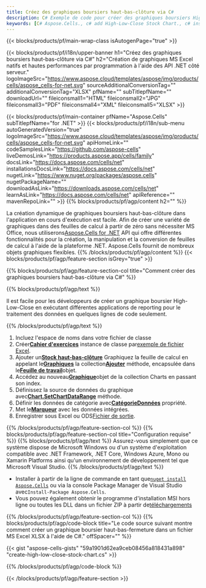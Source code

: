 ```yaml
---
title: Créez des graphiques boursiers haut-bas-clôture via C#
description: C# Exemple de code pour créer des graphiques boursiers High-Low-Close vers Excel à l'aide de la bibliothèque .NET. Utilisez ce code pour créer un graphique boursier High-Low-Close sur MS Excel dans VB.NET, Asp.NET ou toute application basée sur .NET.
keywords: [C# Aspose.Cells., c# add High-Low-Close Stock Chart., c# insert High-Low-Close Stock Chart., c# create High-Low-Close Stock Chart]
---
```

{{< blocks/products/pf/main-wrap-class isAutogenPage="true" >}}

{{< blocks/products/pf/i18n/upper-banner h1="Créez des graphiques boursiers haut-bas-clôture via C#" h2="Création de graphiques MS Excel natifs et hautes performances par programmation à l\'aide des API .NET côté serveur." logoImageSrc="https://www.aspose.cloud/templates/aspose/img/products/cells/aspose_cells-for-net.svg" sourceAdditionalConversionTag="" additionalConversionTag="XLSX" pfName="" subTitlepfName="" downloadUrl="" fileiconsmall1="HTML" fileiconsmall2="JPG" fileiconsmall3="PDF" fileiconsmall4="XML" fileiconsmall5="XLSX" >}}

{{< blocks/products/pf/main-container pfName="Aspose.Cells" subTitlepfName="for .NET" >}}
{{< blocks/products/pf/i18n/sub-menu autoGeneratedVersion="true" logoImageSrc="https://www.aspose.cloud/templates/aspose/img/products/cells/aspose_cells-for-net.svg" apiHomeLink="" codeSamplesLink="https://github.com/aspose-cells" liveDemosLink="https://products.aspose.app/cells/family" docsLink="https://docs.aspose.com/cells/net" installationsDocsLink="https://docs.aspose.com/cells/net" nugetLink="https://www.nuget.org/packages/aspose.cells" nugetPackageName="" downloadAsLink="https://downloads.aspose.com/cells/net" learnAsLink="https://docs.aspose.com/cells/net" apiReference="" mavenRepoLink="" >}}
{{% blocks/products/pf/agp/content h2="" %}}

La création dynamique de graphiques boursiers haut-bas-clôture dans l'application en cours d'exécution est facile. Afin de créer une variété de graphiques dans des feuilles de calcul à partir de zéro sans nécessiter MS Office, nous utiliserons[Aspose.Cells for .NET](https://products.aspose.com/cells/net) API qui offre différentes fonctionnalités pour la création, la manipulation et la conversion de feuilles de calcul à l'aide de la plateforme .NET. Aspose.Cells fournit de nombreux objets graphiques flexibles.
{{% /blocks/products/pf/agp/content %}}
{{< blocks/products/pf/agp/feature-section isGrey="true" >}}

{{% blocks/products/pf/agp/feature-section-col title="Comment créer des graphiques boursiers haut-bas-clôture via C#" %}}

{{% blocks/products/pf/agp/text %}}

Il est facile pour les développeurs de créer un graphique boursier High-Low-Close en exécutant différentes applications de reporting pour le traitement des données en quelques lignes de code seulement.

{{% /blocks/products/pf/agp/text %}}

1. Incluez l'espace de noms dans votre fichier de classe
1.  Créer[**Cahier d'exercices**](https://reference.aspose.com/cells/net/aspose.cells/workbook) instance de classe par[exemple de fichier Excel](High-Low-Close.xlsx).
1.  Ajouter un[**Stock haut-bas-clôture**](https://reference.aspose.com/cells/net/aspose.cells.charts/charttype) Graphiquez la feuille de calcul en appelant le[**Graphiques**](https://reference.aspose.com/cells/net/aspose.cells.charts/chartcollection) la collection[**Ajouter**](https://reference.aspose.com/cells/net/aspose.cells.charts/chartcollection/methods/add) méthode, encapsulée dans le[**Feuille de travail**](https://reference.aspose.com/cells/net/aspose.cells/worksheet)objet.
1.  Accédez au nouveau[**Graphique**](https://reference.aspose.com/cells/net/aspose.cells.charts/chart)objet de la collection Charts en passant son index.
1.  Définissez la source de données du graphique avec[**Chart.SetChartDataRange**](https://reference.aspose.com/cells/net/aspose.cells.charts/chart/methods/setchartdatarange) méthode.
1.  Définir les données de catégorie avec[**CatégorieDonnées**](https://reference.aspose.com/cells/net/aspose.cells.charts/seriescollection/categorydata/) propriété.
1.  Met le[**Marqueur**](https://reference.aspose.com/cells/net/aspose.cells.charts/series/marker/) avec les données intégrées.
1.  Enregistrer sous Excel ou ODS[Fichier de sortie](out.xlsx).

{{% /blocks/products/pf/agp/feature-section-col %}}
{{% blocks/products/pf/agp/feature-section-col title="Configuration requise" %}}
{{% blocks/products/pf/agp/text %}}
Assurez-vous simplement que ce système dispose de Microsoft Windows ou d'un système d'exploitation compatible avec .NET Framework, .NET Core, Windows Azure, Mono ou Xamarin Platforms ainsi qu'un environnement de développement tel que Microsoft Visual Studio.
{{% /blocks/products/pf/agp/text %}}
-  Installer à partir de la ligne de commande en tant que<code><a href="https://downloads.aspose.com/cells/net">nuget install Aspose.Cells</a></code> ou via la console Package Manager de Visual Studio avec<code>Install-Package Aspose.Cells</code>.
-  Vous pouvez également obtenir le programme d'installation MSI hors ligne ou toutes les DLL dans un fichier ZIP à partir de<a href="https://downloads.aspose.com/cells/net">téléchargements</a>

{{% /blocks/products/pf/agp/feature-section-col %}}
{{% blocks/products/pf/agp/code-block title="Le code source suivant montre comment créer un graphique boursier haut-bas-fermeture dans un fichier MS Excel XLSX à l\'aide de C#." offSpacer="" %}}

{{< gist "aspose-cells-gists" "59a1901d62ea9ceb08456a818431a898" "create-high-low-close-stock-chart.cs" >}}

{{% /blocks/products/pf/agp/code-block %}}

{{< /blocks/products/pf/agp/feature-section >}}

<!-- aboutfile Starts -->
